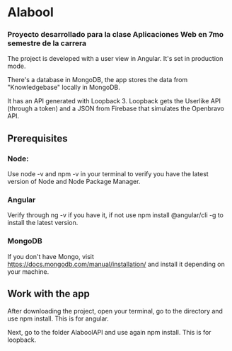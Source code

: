 # Alabool
### Proyecto desarrollado para la clase Aplicaciones Web en 7mo semestre de la carrera
The project is developed with a user view in Angular. It's set in production mode.

There's a database in MongoDB, the app stores the data from "Knowledgebase" locally in MongoDB.

It has an API generated with Loopback 3. Loopback gets the Userlike API (through a token) and a JSON from Firebase that simulates the Openbravo API.
## Prerequisites
### Node:
Use node -v and npm -v in your terminal to verify you have the latest version of Node and Node Package Manager.
### Angular
Verify through ng -v if you have it, if not use npm install @angular/cli -g to install the latest version.
### MongoDB
If you don't have Mongo, visit https://docs.mongodb.com/manual/installation/ and install it depending on your machine.

## Work with the app
After downloading the project, open your terminal, go to the directory and use npm install. This is for angular.

Next, go to the folder AlaboolAPI and use again npm install. This is for loopback.

